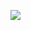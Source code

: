 ![](https://cdn-mineru.openxlab.org.cn/result/2025-09-04/957bbb17-6a42-47ae-9c13-90761a1d1b26/4d47c35ce6fac0b8d8f35a0a3e959c3a814e08ed9011e5ff29e72e05176019a4.jpg)